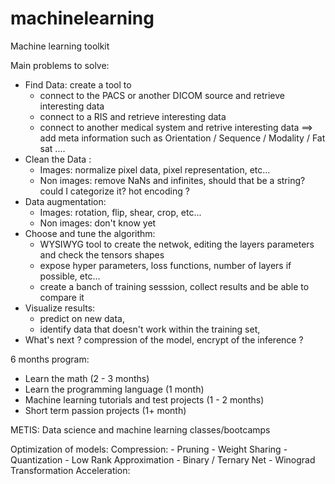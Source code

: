 # machinelearning
Machine learning toolkit

Main problems to solve:
- Find Data: create a tool to 
    * connect to the PACS or another DICOM source and retrieve interesting data
    * connect to a RIS and retrieve interesting data
    * connect to another medical system and retrive interesting data
==> add meta information such as Orientation / Sequence / Modality / Fat sat ....
- Clean the Data :
    * Images: normalize pixel data, pixel representation, etc...
    * Non images: remove NaNs and infinites, should that be a string? could I categorize it? hot encoding ?
- Data augmentation:
    * Images: rotation, flip, shear, crop, etc...
    * Non images: don't know yet
- Choose and tune the algorithm:
    * WYSIWYG tool to create the netwok, editing the layers parameters and check the tensors shapes
    * expose hyper parameters, loss functions, number of layers if possible, etc...
    * create a banch of training sesssion, collect results and be able to compare it
- Visualize results:
    * predict on new data,
    * identify data that doesn't work within the training set,
- What's next ? compression of the model, encrypt of the inference ?


6 months program:
- Learn the math (2 - 3 months)
- Learn the programming language (1 month)
- Machine learning tutorials and test projects (1 - 2 months)
- Short term passion projects (1+ month)

METIS: Data science and machine learning classes/bootcamps



Optimization of models:
   Compression:
      - Pruning 
      - Weight Sharing
      - Quantization
      - Low Rank Approximation
      - Binary / Ternary Net
      - Winograd Transformation
   Acceleration:
      
   

    
